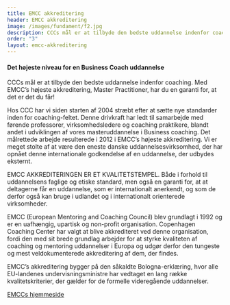 ```yaml
---
title: EMCC akkreditering
header: EMCC akkreditering
image: /images/fundament/f2.jpg
description: CCCs mål er at tilbyde den bedste uddannelse indenfor coaching. Med EMCC’s højeste akkreditering, Master Practitioner, har du en garanti for, at det er det du får!
order: "3"
layout: emcc-akkreditering
---
```


#### Det højeste niveau for en Business Coach uddannelse


CCCs mål er at tilbyde den bedste uddannelse indenfor coaching. Med EMCC’s højeste akkreditering, Master Practitioner, har du en garanti for, at det er det du får!

Hos CCC har vi siden starten af 2004 stræbt efter at sætte nye standarder inden for coaching-feltet. Denne drivkraft har ledt til samarbejde med førende professorer, virksomhedsledere og coaching praktikere, blandt andet i udviklingen af vores masteruddannelse i Business coaching. Det målrettede arbejde resulterede i 2012 i EMCC’s højeste akkreditering. Vi er meget stolte af at være den eneste danske uddannelsesvirksomhed, der har opnået denne internationale godkendelse af en uddannelse, der udbydes eksternt.

EMCC AKKREDITERINGEN ER ET KVALITETSTEMPEL. Både i forhold til uddannelsens faglige og etiske standard, men også en garanti for, at at deltagerne får en uddannelse, som er internationalt anerkendt, og som de derfor også kan bruge i udlandet og i internationalt orienterede virksomheder.  

EMCC (European Mentoring and Coaching Council) blev grundlagt i 1992 og er en uafhængig, upartisk og non-profit organisation. Copenhagen Coaching Center har valgt at blive akkrediteret ved denne organisation, fordi den med sit brede grundlag arbejder for at styrke kvaliteten af coaching og mentoring uddannelser i Europa og udgør derfor den tungeste og mest veldokumenterede akkreditering af dem, der findes.

EMCC’s akkreditering bygger på den såkaldte Bologna-erklæring, hvor alle EU-landenes undervisningsministre har vedtaget en lang række kvalitetskriterier, der gælder for de formelle videregående uddannelser.

[EMCCs hjemmeside](https://www.emccouncil.org/)